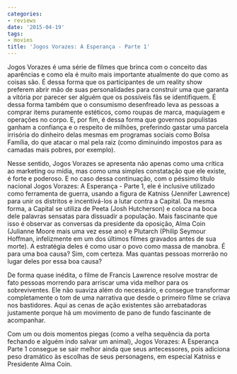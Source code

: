 ```yaml
---
categories:
- reviews
date: '2015-04-19'
tags:
- movies
title: 'Jogos Vorazes: A Esperança - Parte 1'
---
```


Jogos Vorazes é uma série de filmes que brinca com o conceito das aparências e como ela é muito mais importante atualmente do que como as coisas são. É dessa forma que os participantes de um reality show preferem abrir mão de suas personalidades para construir uma que garanta a vitória por parecer ser alguém que os possíveis fãs se identifiquem. É dessa forma também que o consumismo desenfreado leva as pessoas a comprar items puramente estéticos, como roupas de marca, maquiagem e operações no corpo. E, por fim, é dessa forma que governos populistas ganham a confiança e o respeito de milhões, preferindo gastar uma parcela irrisória do dinheiro delas mesmas em programas sociais como Bolsa Família, do que atacar o mal pela raiz (como diminuindo impostos para as camadas mais pobres, por exemplo).

Nesse sentido, Jogos Vorazes se apresenta não apenas como uma crítica ao marketing ou mídia, mas como uma simples constatação que ele existe, é forte e poderoso. E no caso dessa continuação, com o péssimo título nacional Jogos Vorazes: A Esperança - Parte 1, ele é inclusive utilizado como ferramenta de guerra, usando a figura de Katniss (Jennifer Lawrence) para unir os distritos e incentivá-los a lutar contra a Capital. Da mesma forma, a Capital se utiliza de Peeta (Josh Hutcherson) e coloca na boca dele palavras sensatas para dissuadir a população. Mais fascinante que isso é observar as conversas da presidente da oposição, Alma Coin (Julianne Moore mais uma vez esse ano) e Plutarch (Philip Seymour Hoffman, infelizmente em um dos últimos filmes gravados antes de sua morte). A estratégia deles é como usar o povo como massa de manobra. É para uma boa causa? Sim, com certeza. Mas quantas pessoas morrerão no lugar deles por essa boa causa?

De forma quase inédita, o filme de Francis Lawrence resolve mostrar de fato pessoas morrendo para arriscar uma vida melhor para os sobreviventes. Ele não suaviza além do necessário, e consegue transformar completamente o tom de uma narrativa que desde o primeiro filme se criava nos bastidores. Aqui as cenas de ação existentes são arrebatadoras justamente porque há um movimento de pano de fundo fascinante de acompanhar.

Com um ou dois momentos piegas (como a velha sequência da porta fechando e alguém indo salvar um animal), Jogos Vorazes: A Esperança Parte 1 consegue se sair melhor ainda que seus antecessores, pois adiciona peso dramático às escolhas de seus personagens, em especial Katniss e Presidente Alma Coin.